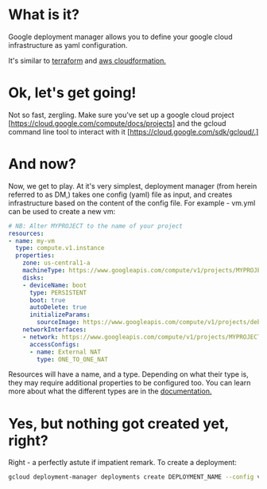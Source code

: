 # What is it?

Google deployment manager allows you to define your google cloud infrastructure
as yaml configuration.

It's similar to [terraform](https://www.terraform.io/) and 
[aws cloudformation.](https://aws.amazon.com/cloudformation/)

# Ok, let's get going!

Not so fast, zergling. Make sure you've set up a google cloud project 
[https://cloud.google.com/compute/docs/projects] and the gcloud command line 
tool to interact with it [https://cloud.google.com/sdk/gcloud/.] 

# And now?

Now, we get to play. At it's very simplest, deployment manager (from herein
referred to as DM,) takes one config (yaml) file as input, and creates
infrastructure based on the content of the config file. For example - vm.yml can
be used to create a new vm:

```yaml
# NB: Alter MYPROJECT to the name of your project
resources:
- name: my-vm
  type: compute.v1.instance
  properties:
    zone: us-central1-a
    machineType: https://www.googleapis.com/compute/v1/projects/MYPROJECT/zones/us-central1-f/machineTypes/f1-micro
    disks:
    - deviceName: boot
      type: PERSISTENT
      boot: true
      autoDelete: true
      initializeParams:
        sourceImage: https://www.googleapis.com/compute/v1/projects/debian-cloud/global/images/family/debian-8
    networkInterfaces:
    - network: https://www.googleapis.com/compute/v1/projects/MYPROJECT/global/networks/default
      accessConfigs:
      - name: External NAT
        type: ONE_TO_ONE_NAT
```

Resources will have a name, and a type. Depending on what their type is, they
may require additional properties to be configured too. You can learn more about
what the different types are in the [documentation.](https://cloud.google.com/deployment-manager/docs/configuration/create-configuration-file#supported_resource_types_and_properties)

# Yes, but nothing got created yet, right?

Right - a perfectly astute if impatient remark. To create a deployment:

```bash
gcloud deployment-manager deployments create DEPLOYMENT_NAME --config vm.yml
```
